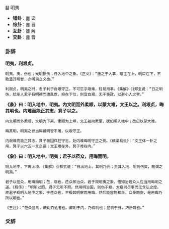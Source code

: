 ䷣ 明夷

+ **错卦**：䷅ 讼
+ **综卦**：䷢ 晋
+ **互卦**：䷧ 解
+ **交卦**：䷢ 晋

### 卦辞

**明夷，利艰贞。**

```
明夷，夷，伤也；光明损伤；日入地中之象。《正义》：“施之于人事，暗主在上，明臣在下，不敢显其明智，亦明夷之义也。”

利艰贞，明夷之时，君子利于自艰守正，不可忘乎艰难，轻易用事。《集解》引郑玄说：“日之明伤，犹圣人君子有明德而遭乱世，抑在下位，则宜自艰，无干事政，以避小人之害。”
```

**《彖》曰：明入地中，明夷。内文明而外柔顺，以蒙大难，文王以之。利艰贞，晦其明也。内难而能正其志，箕子以之。**

```
内文明而外柔顺，文明为下离，柔顺为上坤，文王被拘羑里，犹如明入地中；故曰以蒙大难。

晦其明，明夷之世当晦藏明智不用，以艰守正。

内艰难而能正其志，箕子被囚佯狂守志，处内难晦明守正之例。《横渠易说》：“文王体一卦之用，箕子以六五一爻之德；文王难在外，箕子难在内。”
```

**《象》曰：明入地中，明夷；君子以莅众，用晦而明。**

```
明入地中，下离上坤，《集解》引郑玄说：“日出地上，其明乃光；至其入地，明则伤矣，故谓之明夷。”

君子以莅众，用晦而明；莅，临也，莅众即治众。君子观明夷之象，悟知治理众人应当用晦明之道。《程传》：“明所以照，君子无所不照。然用明治国，则伤于察，太察则尽事而无含弘之度。故君子观明入地中之象，于莅众也，不极其明察而用晦，然后能容物和众，众亲而安，是用晦乃所以明也。”

《王注》：“莅众显明，蔽伪百姓者也。藏明于内，乃得明也；显明于外，巧所辟也。”
```

### 爻辞


